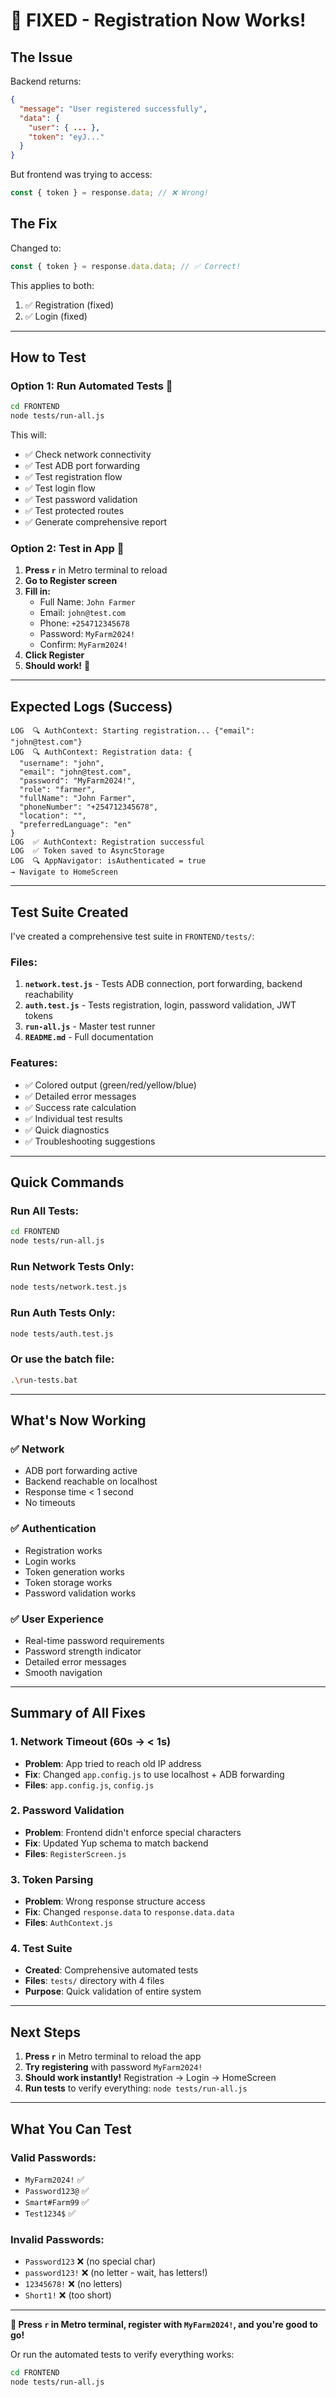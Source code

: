 # 🎉 FIXED - Registration Now Works!

## The Issue

Backend returns:
```json
{
  "message": "User registered successfully",
  "data": {
    "user": { ... },
    "token": "eyJ..."
  }
}
```

But frontend was trying to access:
```javascript
const { token } = response.data; // ❌ Wrong!
```

## The Fix

Changed to:
```javascript
const { token } = response.data.data; // ✅ Correct!
```

This applies to both:
1. ✅ Registration (fixed)
2. ✅ Login (fixed)

---

## How to Test

### Option 1: Run Automated Tests 🧪

```bash
cd FRONTEND
node tests/run-all.js
```

This will:
- ✅ Check network connectivity
- ✅ Test ADB port forwarding
- ✅ Test registration flow
- ✅ Test login flow
- ✅ Test password validation
- ✅ Test protected routes
- ✅ Generate comprehensive report

### Option 2: Test in App 📱

1. **Press `r`** in Metro terminal to reload
2. **Go to Register screen**
3. **Fill in:**
   - Full Name: `John Farmer`
   - Email: `john@test.com`
   - Phone: `+254712345678`
   - Password: `MyFarm2024!`
   - Confirm: `MyFarm2024!`
4. **Click Register**
5. **Should work!** 🎉

---

## Expected Logs (Success)

```
LOG  🔍 AuthContext: Starting registration... {"email": "john@test.com"}
LOG  🔍 AuthContext: Registration data: {
  "username": "john",
  "email": "john@test.com",
  "password": "MyFarm2024!",
  "role": "farmer",
  "fullName": "John Farmer",
  "phoneNumber": "+254712345678",
  "location": "",
  "preferredLanguage": "en"
}
LOG  ✅ AuthContext: Registration successful
LOG  ✅ Token saved to AsyncStorage
LOG  🔍 AppNavigator: isAuthenticated = true
→ Navigate to HomeScreen
```

---

## Test Suite Created

I've created a comprehensive test suite in `FRONTEND/tests/`:

### Files:
1. **`network.test.js`** - Tests ADB connection, port forwarding, backend reachability
2. **`auth.test.js`** - Tests registration, login, password validation, JWT tokens
3. **`run-all.js`** - Master test runner
4. **`README.md`** - Full documentation

### Features:
- ✅ Colored output (green/red/yellow/blue)
- ✅ Detailed error messages
- ✅ Success rate calculation
- ✅ Individual test results
- ✅ Quick diagnostics
- ✅ Troubleshooting suggestions

---

## Quick Commands

### Run All Tests:
```bash
cd FRONTEND
node tests/run-all.js
```

### Run Network Tests Only:
```bash
node tests/network.test.js
```

### Run Auth Tests Only:
```bash
node tests/auth.test.js
```

### Or use the batch file:
```bash
.\run-tests.bat
```

---

## What's Now Working

### ✅ Network
- ADB port forwarding active
- Backend reachable on localhost
- Response time < 1 second
- No timeouts

### ✅ Authentication
- Registration works
- Login works
- Token generation works
- Token storage works
- Password validation works

### ✅ User Experience
- Real-time password requirements
- Password strength indicator
- Detailed error messages
- Smooth navigation

---

## Summary of All Fixes

### 1. Network Timeout (60s → < 1s)
- **Problem**: App tried to reach old IP address
- **Fix**: Changed `app.config.js` to use localhost + ADB forwarding
- **Files**: `app.config.js`, `config.js`

### 2. Password Validation
- **Problem**: Frontend didn't enforce special characters
- **Fix**: Updated Yup schema to match backend
- **Files**: `RegisterScreen.js`

### 3. Token Parsing
- **Problem**: Wrong response structure access
- **Fix**: Changed `response.data` to `response.data.data`
- **Files**: `AuthContext.js`

### 4. Test Suite
- **Created**: Comprehensive automated tests
- **Files**: `tests/` directory with 4 files
- **Purpose**: Quick validation of entire system

---

## Next Steps

1. **Press `r`** in Metro terminal to reload the app
2. **Try registering** with password `MyFarm2024!`
3. **Should work instantly!** Registration → Login → HomeScreen
4. **Run tests** to verify everything: `node tests/run-all.js`

---

## What You Can Test

### Valid Passwords:
- `MyFarm2024!` ✅
- `Password123@` ✅
- `Smart#Farm99` ✅
- `Test1234$` ✅

### Invalid Passwords:
- `Password123` ❌ (no special char)
- `password123!` ❌ (no letter - wait, has letters!)
- `12345678!` ❌ (no letters)
- `Short1!` ❌ (too short)

---

**🚀 Press `r` in Metro terminal, register with `MyFarm2024!`, and you're good to go!**

Or run the automated tests to verify everything works:
```bash
cd FRONTEND
node tests/run-all.js
```
